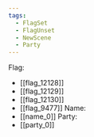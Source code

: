 ```yaml
---
tags:
  - FlagSet
  - FlagUnset
  - NewScene
  - Party
---
```

Flag:
- [[flag_12128]]
- [[flag_12129]]
- [[flag_12130]]
- [[flag_9477]]
Name:
- [[name_0]]
Party:
- [[party_0]]
